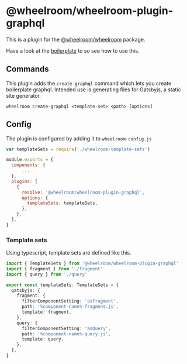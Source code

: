 # @wheelroom/wheelroom-plugin-graphql

This is a plugin for the [@wheelroom/wheelroom](https://www.npmjs.com/package/@wheelroom/wheelroom) package.

Have a look at the [boilerplate](https://github.com/wheelroom/wheelroom/tree/master/packages/boilerplate) to so see how to use this.

## Commands

This plugin adds the `create-graphql` command which lets you create boilerplate
graphql. Intended use is generating files for Gatsbyjs, a static site generator.

```
wheelroom create-graphql <template-set> <path> [options]
```

## Config

The plugin is configured by adding it to `wheelroom-config.js`

```javascript
var templateSets = require('./wheelroom-template-sets')

module.exports = {
  components: {
      ...
  },
  plugins: [
    {
      resolve: '@wheelroom/wheelroom-plugin-graphql',
      options: {
        templateSets: templateSets,
      },
    },
  ],
}
```

### Template sets

Using typescript, template sets are defined like this.

```typescript
import { TemplateSets } from '@wheelroom/wheelroom-plugin-graphql'
import { fragment } from './fragment'
import { query } from './query'

export const templateSets: TemplateSets = {
  gatsbyjs: {
    fragment: {
      filterComponentSetting: 'asFragment',
      path: '%component-name%-fragment.js',
      template: fragment,
    },
    query: {
      filterComponentSetting: 'asQuery',
      path: '%component-name%-query.js',
      template: query,
    },
  },
}
```
